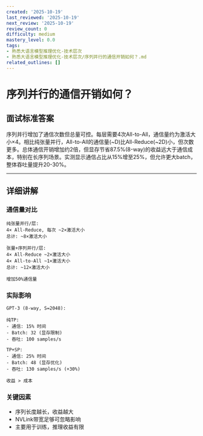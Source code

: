 ```yaml
---
created: '2025-10-19'
last_reviewed: '2025-10-19'
next_review: '2025-10-19'
review_count: 0
difficulty: medium
mastery_level: 0.0
tags:
- 熟悉大语言模型推理优化-技术层次
- 熟悉大语言模型推理优化-技术层次/序列并行的通信开销如何？.md
related_outlines: []
---
```


# 序列并行的通信开销如何？

## 面试标准答案

序列并行增加了通信次数但总量可控。每层需要4次All-to-All，通信量约为激活大小×4。相比纯张量并行，All-to-All的通信量(~D)比All-Reduce(~2D)小，但次数更多。总体通信开销增加约2倍，但显存节省87.5%(8-way)的收益远大于通信成本，特别在长序列场景。实测显示通信占比从15%增至25%，但允许更大batch，整体吞吐量提升20-30%。

---

## 详细讲解

### 通信量对比

```
纯张量并行/层:
4× All-Reduce, 每次 ~2×激活大小
总计: ~8×激活大小

张量+序列并行/层:
4× All-Reduce ~2×激活大小
4× All-to-All ~1×激活大小  
总计: ~12×激活大小

增加50%通信量
```

### 实际影响

```
GPT-3 (8-way, S=2048):

纯TP:
- 通信: 15% 时间
- Batch: 32 (显存限制)
- 吞吐: 100 samples/s

TP+SP:
- 通信: 25% 时间
- Batch: 48 (显存优化)
- 吞吐: 130 samples/s (+30%)

收益 > 成本
```

### 关键因素

- 序列长度越长，收益越大
- NVLink带宽足够可忽略影响
- 主要用于训练，推理收益有限

